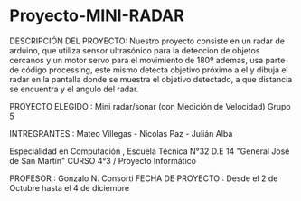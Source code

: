 # Proyecto-MINI-RADAR

DESCRIPCIÓN DEL PROYECTO: Nuestro proyecto consiste en un radar de arduino, que utiliza sensor ultrasónico para la deteccion de objetos cercanos y un motor servo para el movimiento de 180º ademas, usa parte de código processing, este mismo detecta objetivo próximo a el y dibuja el radar en la pantalla donde se muestra el objetivo detectado, a que distancia se encuentra y el angulo del radar.

PROYECTO ELEGIDO : Mini radar/sonar (con Medición de Velocidad) Grupo 5

INTREGRANTES : Mateo Villegas - Nicolas Paz - Julián Alba

Especialidad en Computación , Escuela Técnica N°32 D.E 14 "General José de San Martín" CURSO 4°3 / Proyecto Informático

PROFESOR : Gonzalo N. Consorti FECHA DE PROYECTO : Desde el 2 de Octubre hasta el 4 de diciembre
